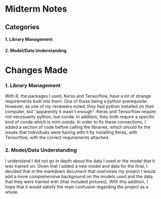 # Midterm Notes

## Categories

#### 1. Library Management
#### 2. Model/Data Understanding

# Changes Made

### 1. Library Management

With R, the packages I used, Keras and Tensorflow, have a lot of strange requirements
built into them. One of those being a python prerequisite. However, as one of my
reviewers noted, they had python installed on their computer, but "apparently it
wasn't enough". Keras and Tensorflow require not necessarily python, but conda.
In addition, they both require a specific kind of conda which is mini-conda. In
order to fix these connections, I added a section of code before calling the
libraries, which should fix the issues that individuals were having with it by
installing Keras, with Tensorflow, with the correct requirements attached.

### 2. Model/Data Understanding

I understand I did not go in depth about the data I used or the model that it
was trained on. Given that I added a new model and data for the final, I
decided that in the markdown document that overviews my project I would add a
more comprehensive background on the models used and the data that they were
trained with (that included pictures). With this addition, I hope that it would
satisfy the main confusion regarding the project as a whole. 

